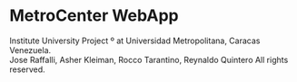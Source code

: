 # MetroCenter WebApp

Institute University Project º at Universidad Metropolitana, Caracas Venezuela.                  
Jose Raffalli, Asher Kleiman, Rocco Tarantino, Reynaldo Quintero All rights reserved. 